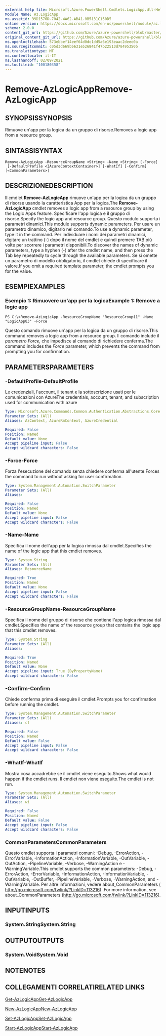 ```yaml
---
external help file: Microsoft.Azure.PowerShell.Cmdlets.LogicApp.dll-Help.xml
Module Name: Az.LogicApp
ms.assetid: 39D1576D-7042-4A62-AB41-0B5131C150D5
online version: https://docs.microsoft.com/en-us/powershell/module/az.logicapp/remove-azlogicapp
schema: 2.0.0
content_git_url: https://github.com/Azure/azure-powershell/blob/master/src/LogicApp/LogicApp/help/Remove-AzLogicApp.md
original_content_git_url: https://github.com/Azure/azure-powershell/blob/master/src/LogicApp/LogicApp/help/Remove-AzLogicApp.md
ms.openlocfilehash: 573ebbef14eef64d0dc1dd5a6e193eaac2deec0a
ms.sourcegitcommit: c05d3d669b5631e526841f47b22513d78495350b
ms.translationtype: MT
ms.contentlocale: it-IT
ms.lasthandoff: 02/09/2021
ms.locfileid: "100180358"
---
```

# <span data-ttu-id="424d3-101">Remove-AzLogicApp</span><span class="sxs-lookup"><span data-stu-id="424d3-101">Remove-AzLogicApp</span></span>

## <span data-ttu-id="424d3-102">SYNOPSIS</span><span class="sxs-lookup"><span data-stu-id="424d3-102">SYNOPSIS</span></span>
<span data-ttu-id="424d3-103">Rimuove un'app per la logica da un gruppo di risorse.</span><span class="sxs-lookup"><span data-stu-id="424d3-103">Removes a logic app from a resource group.</span></span>

## <span data-ttu-id="424d3-104">SINTASSI</span><span class="sxs-lookup"><span data-stu-id="424d3-104">SYNTAX</span></span>

```
Remove-AzLogicApp -ResourceGroupName <String> -Name <String> [-Force]
 [-DefaultProfile <IAzureContextContainer>] [-WhatIf] [-Confirm] [<CommonParameters>]
```

## <span data-ttu-id="424d3-105">DESCRIZIONE</span><span class="sxs-lookup"><span data-stu-id="424d3-105">DESCRIPTION</span></span>
<span data-ttu-id="424d3-106">Il cmdlet **Remove-AzLogicApp** rimuove un'app per la logica da un gruppo di risorse usando la caratteristica App per la logica.</span><span class="sxs-lookup"><span data-stu-id="424d3-106">The **Remove-AzLogicApp** cmdlet removes a logic app from a resource group by using the Logic Apps feature.</span></span>
<span data-ttu-id="424d3-107">Specificare l'app logica e il gruppo di risorse.</span><span class="sxs-lookup"><span data-stu-id="424d3-107">Specify the logic app and resource group.</span></span>
<span data-ttu-id="424d3-108">Questo modulo supporta i parametri dinamici.</span><span class="sxs-lookup"><span data-stu-id="424d3-108">This module supports dynamic parameters.</span></span>
<span data-ttu-id="424d3-109">Per usare un parametro dinamico, digitarlo nel comando.</span><span class="sxs-lookup"><span data-stu-id="424d3-109">To use a dynamic parameter, type it in the command.</span></span>
<span data-ttu-id="424d3-110">Per individuare i nomi dei parametri dinamici, digitare un trattino (-) dopo il nome del cmdlet e quindi premere TAB più volte per scorrere i parametri disponibili.</span><span class="sxs-lookup"><span data-stu-id="424d3-110">To discover the names of dynamic parameters, type a hyphen (-) after the cmdlet name, and then press the Tab key repeatedly to cycle through the available parameters.</span></span>
<span data-ttu-id="424d3-111">Se si omette un parametro di modello obbligatorio, il cmdlet chiede di specificare il valore.</span><span class="sxs-lookup"><span data-stu-id="424d3-111">If you omit a required template parameter, the cmdlet prompts you for the value.</span></span>

## <span data-ttu-id="424d3-112">ESEMPI</span><span class="sxs-lookup"><span data-stu-id="424d3-112">EXAMPLES</span></span>

### <span data-ttu-id="424d3-113">Esempio 1: Rimuovere un'app per la logica</span><span class="sxs-lookup"><span data-stu-id="424d3-113">Example 1: Remove a logic app</span></span>
```
PS C:\>Remove-AzLogicApp -ResourceGroupName "ResourceGroup11" -Name "LogicApp03" -Force
```

<span data-ttu-id="424d3-114">Questo comando rimuove un'app per la logica da un gruppo di risorse.</span><span class="sxs-lookup"><span data-stu-id="424d3-114">This command removes a logic app from a resource group.</span></span>
<span data-ttu-id="424d3-115">Il comando include il *parametro Force,* che impedisce al comando di richiedere conferma.</span><span class="sxs-lookup"><span data-stu-id="424d3-115">The command includes the *Force* parameter, which prevents the command from prompting you for confirmation.</span></span>

## <span data-ttu-id="424d3-116">PARAMETERS</span><span class="sxs-lookup"><span data-stu-id="424d3-116">PARAMETERS</span></span>

### <span data-ttu-id="424d3-117">-DefaultProfile</span><span class="sxs-lookup"><span data-stu-id="424d3-117">-DefaultProfile</span></span>
<span data-ttu-id="424d3-118">Le credenziali, l'account, il tenant e la sottoscrizione usati per le comunicazioni con Azure</span><span class="sxs-lookup"><span data-stu-id="424d3-118">The credentials, account, tenant, and subscription used for communication with azure</span></span>

```yaml
Type: Microsoft.Azure.Commands.Common.Authentication.Abstractions.Core.IAzureContextContainer
Parameter Sets: (All)
Aliases: AzContext, AzureRmContext, AzureCredential

Required: False
Position: Named
Default value: None
Accept pipeline input: False
Accept wildcard characters: False
```

### <span data-ttu-id="424d3-119">-Force</span><span class="sxs-lookup"><span data-stu-id="424d3-119">-Force</span></span>
<span data-ttu-id="424d3-120">Forza l'esecuzione del comando senza chiedere conferma all'utente.</span><span class="sxs-lookup"><span data-stu-id="424d3-120">Forces the command to run without asking for user confirmation.</span></span>

```yaml
Type: System.Management.Automation.SwitchParameter
Parameter Sets: (All)
Aliases:

Required: False
Position: Named
Default value: None
Accept pipeline input: False
Accept wildcard characters: False
```

### <span data-ttu-id="424d3-121">-Name</span><span class="sxs-lookup"><span data-stu-id="424d3-121">-Name</span></span>
<span data-ttu-id="424d3-122">Specifica il nome dell'app per la logica rimossa dal cmdlet.</span><span class="sxs-lookup"><span data-stu-id="424d3-122">Specifies the name of the logic app that this cmdlet removes.</span></span>

```yaml
Type: System.String
Parameter Sets: (All)
Aliases: ResourceName

Required: True
Position: Named
Default value: None
Accept pipeline input: False
Accept wildcard characters: False
```

### <span data-ttu-id="424d3-123">-ResourceGroupName</span><span class="sxs-lookup"><span data-stu-id="424d3-123">-ResourceGroupName</span></span>
<span data-ttu-id="424d3-124">Specifica il nome del gruppo di risorse che contiene l'app logica rimossa dal cmdlet.</span><span class="sxs-lookup"><span data-stu-id="424d3-124">Specifies the name of the resource group that contains the logic app that this cmdlet removes.</span></span>

```yaml
Type: System.String
Parameter Sets: (All)
Aliases:

Required: True
Position: Named
Default value: None
Accept pipeline input: True (ByPropertyName)
Accept wildcard characters: False
```

### <span data-ttu-id="424d3-125">-Confirm</span><span class="sxs-lookup"><span data-stu-id="424d3-125">-Confirm</span></span>
<span data-ttu-id="424d3-126">Chiede conferma prima di eseguire il cmdlet.</span><span class="sxs-lookup"><span data-stu-id="424d3-126">Prompts you for confirmation before running the cmdlet.</span></span>

```yaml
Type: System.Management.Automation.SwitchParameter
Parameter Sets: (All)
Aliases: cf

Required: False
Position: Named
Default value: False
Accept pipeline input: False
Accept wildcard characters: False
```

### <span data-ttu-id="424d3-127">-WhatIf</span><span class="sxs-lookup"><span data-stu-id="424d3-127">-WhatIf</span></span>
<span data-ttu-id="424d3-128">Mostra cosa accadrebbe se il cmdlet viene eseguito.</span><span class="sxs-lookup"><span data-stu-id="424d3-128">Shows what would happen if the cmdlet runs.</span></span>
<span data-ttu-id="424d3-129">Il cmdlet non viene eseguito.</span><span class="sxs-lookup"><span data-stu-id="424d3-129">The cmdlet is not run.</span></span>

```yaml
Type: System.Management.Automation.SwitchParameter
Parameter Sets: (All)
Aliases: wi

Required: False
Position: Named
Default value: False
Accept pipeline input: False
Accept wildcard characters: False
```

### <span data-ttu-id="424d3-130">CommonParameters</span><span class="sxs-lookup"><span data-stu-id="424d3-130">CommonParameters</span></span>
<span data-ttu-id="424d3-131">Questo cmdlet supporta i parametri comuni: -Debug, -ErrorAction, -ErrorVariable, -InformationAction, -InformationVariable, -OutVariable, -OutAction, -PipelineVariable, -Verbose, -WarningAction e -WarningVariable.</span><span class="sxs-lookup"><span data-stu-id="424d3-131">This cmdlet supports the common parameters: -Debug, -ErrorAction, -ErrorVariable, -InformationAction, -InformationVariable, -OutVariable, -OutBuffer, -PipelineVariable, -Verbose, -WarningAction, and -WarningVariable.</span></span> <span data-ttu-id="424d3-132">Per altre informazioni, vedere about_CommonParameters ( http://go.microsoft.com/fwlink/?LinkID=113216) .</span><span class="sxs-lookup"><span data-stu-id="424d3-132">For more information, see about_CommonParameters (http://go.microsoft.com/fwlink/?LinkID=113216).</span></span>

## <span data-ttu-id="424d3-133">INPUT</span><span class="sxs-lookup"><span data-stu-id="424d3-133">INPUTS</span></span>

### <span data-ttu-id="424d3-134">System.String</span><span class="sxs-lookup"><span data-stu-id="424d3-134">System.String</span></span>

## <span data-ttu-id="424d3-135">OUTPUT</span><span class="sxs-lookup"><span data-stu-id="424d3-135">OUTPUTS</span></span>

### <span data-ttu-id="424d3-136">System.Void</span><span class="sxs-lookup"><span data-stu-id="424d3-136">System.Void</span></span>

## <span data-ttu-id="424d3-137">NOTE</span><span class="sxs-lookup"><span data-stu-id="424d3-137">NOTES</span></span>

## <span data-ttu-id="424d3-138">COLLEGAMENTI CORRELATI</span><span class="sxs-lookup"><span data-stu-id="424d3-138">RELATED LINKS</span></span>

[<span data-ttu-id="424d3-139">Get-AzLogicApp</span><span class="sxs-lookup"><span data-stu-id="424d3-139">Get-AzLogicApp</span></span>](./Get-AzLogicApp.md)

[<span data-ttu-id="424d3-140">New-AzLogicApp</span><span class="sxs-lookup"><span data-stu-id="424d3-140">New-AzLogicApp</span></span>](./New-AzLogicApp.md)

[<span data-ttu-id="424d3-141">Set-AzLogicApp</span><span class="sxs-lookup"><span data-stu-id="424d3-141">Set-AzLogicApp</span></span>](./Set-AzLogicApp.md)

[<span data-ttu-id="424d3-142">Start-AzLogicApp</span><span class="sxs-lookup"><span data-stu-id="424d3-142">Start-AzLogicApp</span></span>](./Start-AzLogicApp.md)


